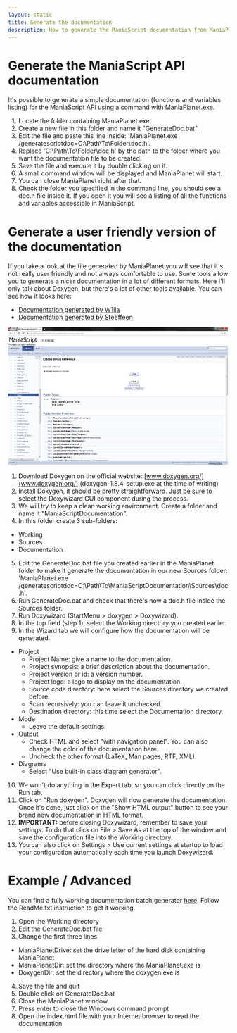 ```yaml
---
layout: static
title: Generate the documentation
description: How to generate the ManiaScript documentation from ManiaPlanet.exe
---
```


Generate the ManiaScript API documentation
======================
It's possible to generate a simple documentation (functions and variables listing) for the ManiaScript API using a command with ManiaPlanet.exe.

1. Locate the folder containing ManiaPlanet.exe.
2. Create a new file in this folder and name it "GenerateDoc.bat".
3. Edit the file and paste this line inside: 'ManiaPlanet.exe  /generatescriptdoc=C:\Path\To\Folder\doc.h'.
4. Replace 'C:\Path\To\Folder\doc.h' by the path to the folder where you want the documentation file to be created.
5. Save the file and execute it by double clicking on it.
6. A small command window will be displayed and ManiaPlanet will start.
7. You can close ManiaPlanet right after that.
8. Check the folder you specified in the command line, you should see a doc.h file inside it. If you open it you will see a listing of all the functions and variables accessible in ManiaScript.

Generate a user friendly version of the documentation
======================
If you take a look at the file generated by ManiaPlanet you will see that it's not really user friendly and not always comfortable to use. Some tools allow you to generate a nicer documentation in a lot of different formats. Here I'll only talk about Doxygen, but there's a lot of other tools available.
You can see how it looks here: 
  * [Documentation generated by W1lla](http://maniascript.tmrankings.com/html/annotated.html)
  * [Documentation generated by Steeffeen](http://maniascript.team-devota.com/annotated.html)

![Documentation example](./img/doc-exemple.png)

1. Download Doxygen on the official website: [www.doxygen.org/‎](www.doxygen.org/‎) (doxygen-1.8.4-setup.exe at the time of writing)
2. Install Doxygen, it should be pretty straightforward. Just be sure to select the Doxywizard GUI component during the process.
3. We will try to keep a clean working environment. Create a folder and name it "ManiaScriptDocumentation".
4. In this folder create 3 sub-folders:
  * Working
  * Sources
  * Documentation
5. Edit the GenerateDoc.bat file you created earlier in the ManiaPlanet folder to make it generate the documentation in our new Sources folder: 'ManiaPlanet.exe  /generatescriptdoc=C:\Path\To\ManiaScriptDocumentation\Sources\doc.h'.
6. Run GenerateDoc.bat and check that there's now a doc.h file inside the Sources folder.
7. Run Doxywizard (StartMenu > doxygen > Doxywizard).
8. In the top field (step 1), select the Working directory you created earlier.
9. In the Wizard tab we will configure how the documentation will be generated.
  * Project
    * Project Name: give a name to the documentation.
    * Project synopsis: a brief description about the documentation.
    * Project version or id: a version number.
    * Project logo: a logo to display on the documentation.
    * Source code directory: here select the Sources directory we created before.
    * Scan recursively: you can leave it unchecked.
    * Destination directory: this time select the Documentation directory.
  * Mode
    * Leave the default settings.
  * Output
    * Check HTML and select "with navigation panel". You can also change the color of the documentation here.
    * Uncheck the other format (LaTeX, Man pages, RTF, XML).
  * Diagrams
    * Select "Use built-in class diagram generator".
10. We won't do anything in the Expert tab, so you can click directly on the Run tab.
11. Click on "Run doxygen". Doxygen will now generate the documentation. Once it's done, just click on the "Show HTML output" button to see your brand new documentation in HTML format.
12. __IMPORTANT:__ before closing Doxywizard, remember to save your settings. To do that click on File > Save As at the top of the window and save the configuration file into the Working directory.
13. You can also click on Settings > Use current settings at startup to load your configuration automatically each time you launch Doxywizard.

Example / Advanced
======================
You can find a fully working documentation batch generator [here](./files/CreateDoc.zip).
Follow the ReadMe.txt instruction to get it working.
1. Open the Working directory
2. Edit the GenerateDoc.bat file
3. Change the first three lines
  * ManiaPlanetDrive: set the drive letter of the hard disk containing ManiaPlanet
  * ManiaPlanetDir: set the directory where the ManiaPlanet.exe is
  * DoxygenDir: set the directory where the doxygen.exe is
4. Save the file and quit
5. Double click on GenerateDoc.bat
6. Close the ManiaPlanet window
7. Press enter to close the Windows command prompt
8. Open the index.html file with your Internet browser to read the documentation